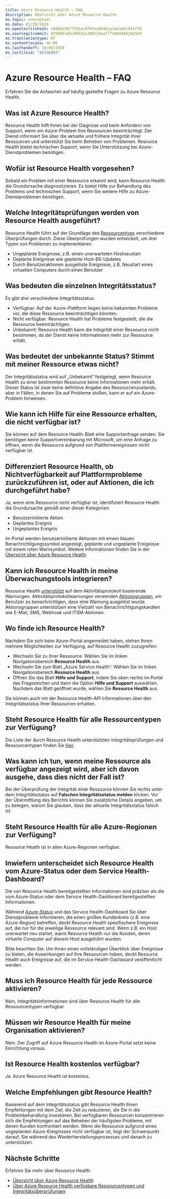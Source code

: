 ```yaml
---
title: Azure Resource Health – FAQ
description: Übersicht über Azure Resource Health
ms.topic: conceptual
ms.date: 01/29/2019
ms.openlocfilehash: c8089e907f555ac970fea06361a2ab1bbc944778
ms.sourcegitcommit: 829d951d5c90442a38012daaf77e86046018e5b9
ms.translationtype: HT
ms.contentlocale: de-DE
ms.lasthandoff: 10/09/2020
ms.locfileid: "91536493"
---
```

# <a name="azure-resource-health-faq"></a>Azure Resource Health – FAQ
Erfahren Sie die Antworten auf häufig gestellte Fragen zu Azure Resource Health.

## <a name="what-is-azure-resource-health"></a>Was ist Azure Resource Health?
Resource Health hilft Ihnen bei der Diagnose und beim Anfordern von Support, wenn ein Azure-Problem Ihre Ressourcen beeinträchtigt. Der Dienst informiert Sie über die aktuelle und frühere Integrität Ihrer Ressourcen und unterstützt Sie beim Beheben von Problemen. Resource Health bietet technischen Support, wenn Sie Unterstützung bei Azure-Dienstproblemen benötigen.  

## <a name="what-is-the-resource-health-intended-for"></a>Wofür ist Resource Health vorgesehen?
Sobald ein Problem mit einer Ressource erkannt wird, kann Resource Health die Grundursache diagnostizieren. Es bietet Hilfe zur Behandlung des Problems und technischen Support, wenn Sie weitere Hilfe zu Azure-Dienstproblemen benötigen.

## <a name="what-health-checks-are-performed-by-resource-health"></a>Welche Integritätsprüfungen werden von Resource Health ausgeführt?
Resource Health führt auf der Grundlage des [Ressourcentyps](resource-health-checks-resource-types.md) verschiedene Überprüfungen durch. Diese Überprüfungen wurden entwickelt, um drei Typen von Problemen zu implementieren: 
- Ungeplante Ereignisse, z.B. einen unerwarteten Hostneustart
- Geplante Ereignisse wie geplante Host-BS-Updates
- Durch Benutzeraktionen ausgelöste Ereignisse, z.B. Neustart eines virtuellen Computers durch einen Benutzer

## <a name="what-does-each-of-the-health-status-mean"></a>Was bedeuten die einzelnen Integritätsstatus?
Es gibt drei verschiedene Integritätsstatus:
- Verfügbar: Auf der Azure-Plattform liegen keine bekannten Probleme vor, die diese Ressource beeinträchtigen könnten.
- Nicht verfügbar: Resource Health hat Probleme festgestellt, die die Ressource beeinträchtigen.
- Unbekannt: Resource Health kann die Integrität einer Ressource nicht bestimmen, da der Dienst keine Informationen mehr zur Ressource erhält. 

## <a name="what-does-the-unknown-status-mean-is-something-wrong-with-my-resource"></a>Was bedeutet der unbekannte Status? Stimmt mit meiner Ressource etwas nicht?
Der Integritätsstatus wird auf „Unbekannt“ festgelegt, wenn Resource Health zu einer bestimmten Ressource keine Informationen mehr erhält. Dieser Status ist zwar keine definitive Angabe des Ressourcenzustands, aber in Fällen, in denen Sie auf Probleme stoßen, kann er auf ein Azure-Problem hinweisen.

## <a name="how-can-i-get-help-for-a-resource-that-is-unavailable"></a>Wie kann ich Hilfe für eine Ressource erhalten, die nicht verfügbar ist?
Sie können auf dem Resource Health-Blatt eine Supportanfrage senden. Sie benötigen keine Supportvereinbarung mit Microsoft, um eine Anfrage zu öffnen, wenn die Ressource aufgrund von Plattformereignissen nicht verfügbar ist.

## <a name="does-resource-health-differentiate-between-unavailability-caused-by-platform-problems-versus-something-i-did"></a>Differenziert Resource Health, ob Nichtverfügbarkeit auf Plattformprobleme zurückzuführen ist, oder auf Aktionen, die ich durchgeführt habe?
Ja, wenn eine Ressource nicht verfügbar ist, identifiziert Resource Health die Grundursache gemäß einer dieser Kategorien: 
-   Benutzerinitiierte Aktion
-   Geplantes Ereignis 
-   Ungeplantes Ereignis

Im Portal werden benutzerinitiierte Aktionen mit einem blauen Benachrichtigungssymbol angezeigt, geplante und ungeplante Ereignisse mit einem roten Warnsymbol. Weitere Informationen finden Sie in der [Übersicht über Azure Resource Health](Resource-health-overview.md).  

## <a name="can-i-integrate-resource-health-with-my-monitoring-tools"></a>Kann ich Resource Health in meine Überwachungstools integrieren?
Resource Health [unterstützt](resource-health-alert-arm-template-guide.md) auf dem Aktivitätsprotokoll basierende Warnungen. Aktivitätsprotokollwarnungen verwenden [Aktionsgruppen](../azure-monitor/platform/action-groups.md), um Benutzer zu benachrichtigen, dass eine Warnung ausgelöst wurde. Aktionsgruppen unterstützen eine Vielzahl von Benachrichtigungskanälen wie E-Mail, SMS, Webhook und ITSM-Aktionen.

## <a name="where-do-i-find-resource-health"></a>Wo finde ich Resource Health?
Nachdem Sie sich beim Azure-Portal angemeldet haben, stehen Ihnen mehrere Möglichkeiten zur Verfügung, auf Resource Health zuzugreifen:
- Wechseln Sie zu Ihrer Ressource. Wählen Sie im linken Navigationsbereich **Resource Health** aus.
- Wechseln Sie zum Blatt „Azure Service Health“.  Wählen Sie im linken Navigationsbereich **Resource Health** aus.
- Öffnen Sie das Blatt **Hilfe und Support**, indem Sie oben rechts im Portal das Fragezeichen und dann die Option **Hilfe und Support** auswählen. Nachdem das Blatt geöffnet wurde, wählen Sie **Resource Health** aus.

Sie können auch mit der Resource Health-API Informationen über den Integritätsstatus Ihrer Ressourcen erhalten.

## <a name="is-resource-health-available-for-all-resource-types"></a>Steht Resource Health für alle Ressourcentypen zur Verfügung?
Die Liste der durch Resource Health unterstützten Integritätsprüfungen und Ressourcentypen finden Sie [hier](resource-health-checks-resource-types.md).

## <a name="what-should-i-do-if-my-resource-is-showing-available-but-i-believe-it-is-not"></a>Was kann ich tun, wenn meine Ressource als verfügbar angezeigt wird, aber ich davon ausgehe, dass dies nicht der Fall ist?
Bei der Überprüfung der Integrität einer Ressource können Sie rechts unter dem Integritätsstatus auf **Falschen Integritätsstatus melden** klicken. Vor der Übermittlung des Berichts können Sie zusätzliche Details angeben, um zu belegen, warum Sie glauben, dass der aktuelle Integritätsstatus falsch ist.

## <a name="is-resource-health-available-for-all-azure-regions"></a>Steht Resource Health für alle Azure-Regionen zur Verfügung? 
Resource Health ist in allen Azure-Regionen verfügbar.

## <a name="how-is-resource-health-different-from-azure-status-or-the-service-health-dashboard"></a>Inwiefern unterscheidet sich Resource Health vom Azure-Status oder dem Service Health-Dashboard?
Die von Resource Health bereitgestellten Informationen sind präziser als die vom Azure-Status oder dem Service Health-Dashboard bereitgestellten Informationen.

Während [Azure-Status](https://status.azure.com) und das Service Health-Dashboard Sie über Dienstprobleme informieren, die einen großen Kundenkreis (z.B. eine Azure-Region) betreffen, deckt Resource Health spezifischere Ereignisse auf, die nur für die jeweilige Ressource relevant sind. Wenn z.B. ein Host unerwartet neu startet, warnt Resource Health nur die Kunden, deren virtuelle Computer auf diesem Host ausgeführt wurden.

Bitte beachten Sie: Um Ihnen einen vollständigen Überblick über Ereignisse zu bieten, die Auswirkungen auf Ihre Ressourcen haben, deckt Resource Health auch Ereignisse auf, die im Service Health-Dashboard veröffentlicht werden.

## <a name="do-i-need-to-activate-resource-health-for-each-resource"></a>Muss ich Resource Health für jede Ressource aktivieren?
Nein, Integritätsinformationen sind über Resource Health für alle Ressourcentypen verfügbar. 

## <a name="do-we-need-to-enable-resource-health-for-my-organization"></a>Müssen wir Resource Health für meine Organisation aktivieren?
Nein.  Der Zugriff auf Azure Resource Health im Azure-Portal setzt keine Einrichtung voraus.

## <a name="is-resource-health-available-free-of-charge"></a>Ist Resource Health kostenlos verfügbar?
Ja.  Azure Resource Health ist kostenlos.

## <a name="what-are-the-recommendations-that-resource-health-provides"></a>Welche Empfehlungen gibt Resource Health?
Basierend auf dem Integritätsstatus gibt Resource Health Ihnen Empfehlungen mit dem Ziel, die Zeit zu reduzieren, die Sie in die Problembehandlung investieren. Bei verfügbaren Ressourcen konzentrieren sich die Empfehlungen auf das Beheben der häufigsten Probleme, mit denen Kunden konfrontiert werden. Wenn die Ressource aufgrund eines ungeplanten Azure-Ereignisses nicht verfügbar ist, liegt der Schwerpunkt darauf, Sie während des Wiederherstellungsprozesses und danach zu unterstützen. 

## <a name="next-steps"></a>Nächste Schritte

Erfahren Sie mehr über Resource Health:
-  [Übersicht über Azure Resource Health](Resource-health-overview.md)
-  [Über Azure Resource Health verfügbare Ressourcentypen und Integritätsüberprüfungen](resource-health-checks-resource-types.md)

